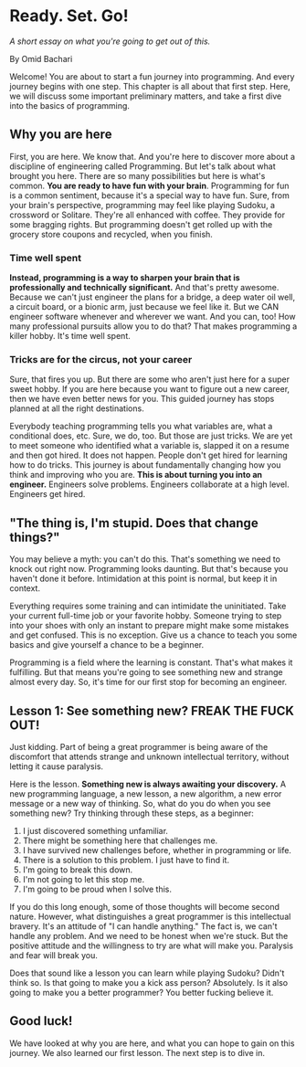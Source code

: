 # Ready. Set. Go!

*A short essay on what you're going to get out of this.*

By Omid Bachari

Welcome! You are about to start a fun journey into programming. And every journey begins with one step. This chapter is all about that first step. Here, we will discuss some important preliminary matters, and take a first dive into the basics of programming.

## Why you are here

First, you are here. We know that. And you're here to discover more about a discipline of engineering called Programming. But let's talk about what brought you here. There are so many possibilities but here is what's common. **You are ready to have fun with your brain**. Programming for fun is a common sentiment, because it's a special way to have fun. Sure, from your brain's perspective, programming may feel like playing Sudoku, a crossword or Solitare. They're all enhanced with coffee. They provide for some bragging rights. But programming doesn't get rolled up with the grocery store coupons and recycled, when you finish.  

### Time well spent

**Instead, programming is a way to sharpen your brain that is professionally and technically significant.** And that's pretty awesome. Because we can't just engineer the plans for a bridge, a deep water oil well, a circuit board, or a bionic arm, just because we feel like it. But we CAN engineer software whenever and wherever we want. And you can, too! How many professional pursuits allow you to do that? That makes programming a killer hobby. It's time well spent.

### Tricks are for the circus, not your career

Sure, that fires you up. But there are some who aren't just here for a super sweet hobby. If you are here because you want to figure out a new career, then we have even better news for you. This guided journey has stops planned at all the right destinations.

Everybody teaching programming tells you what variables are, what a conditional does, etc. Sure, we do, too. But those are just tricks. We are yet to meet someone who identified what a variable is, slapped it on a resume and then got hired. It does not happen. People don't get hired for learning how to do tricks. This journey is about fundamentally changing how you think and improving who you are. **This is about turning you into an engineer.** Engineers solve problems. Engineers collaborate at a high level. Engineers get hired.

## "The thing is, I'm stupid. Does that change things?"

You may believe a myth: you can't do this. That's something we need to knock out right now. Programming looks daunting. But that's because you haven't done it before. Intimidation at this point is normal, but keep it in context.

Everything requires some training and can intimidate the uninitiated. Take your current full-time job or your favorite hobby. Someone trying to step into your shoes with only an instant to prepare might make some mistakes and get confused. This is no exception. Give us a chance to teach you some basics and give yourself a chance to be a beginner.

Programming is a field where the learning is constant. That's what makes it fulfilling. But that means you're going to see something new and strange almost every day. So, it's time for our first stop for becoming an engineer.

## Lesson 1: See something new? FREAK THE FUCK OUT!

Just kidding. Part of being a great programmer is being aware of the discomfort that attends strange and unknown intellectual territory, without letting it cause paralysis.

Here is the lesson. **Something new is always awaiting your discovery.** A new programming language, a new lesson, a new algorithm, a new error message or a new way of thinking. So, what do you do when you see something new? Try thinking through these steps, as a beginner:

1. I just discovered something unfamiliar.
2. There might be something here that challenges me.
3. I have survived new challenges before, whether in programming or life.
4. There is a solution to this problem. I just have to find it.
5. I'm going to break this down.
6. I'm not going to let this stop me.
7. I'm going to be proud when I solve this.

If you do this long enough, some of those thoughts will become second nature. However, what distinguishes a great programmer is this intellectual bravery. It's an attitude of "I can handle anything." The fact is, we can't handle any problem. And we need to be honest when we're stuck. But the positive attitude and the willingness to try are what will make you. Paralysis and fear will break you.

Does that sound like a lesson you can learn while playing Sudoku? Didn't think so. Is that going to make you a kick ass person? Absolutely. Is it also going to make you a better programmer? You better fucking believe it.

## Good luck!

We have looked at why you are here, and what you can hope to gain on this journey. We also learned our first lesson. The next step is to dive in.
